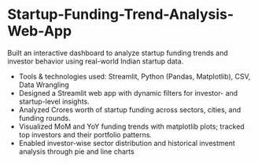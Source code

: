 # Startup-Funding-Trend-Analysis-Web-App
Built an interactive dashboard to analyze startup funding trends and investor behavior using real-world Indian startup data.

- Tools & technologies used: Streamlit, Python (Pandas, Matplotlib), CSV, Data Wrangling
- Designed a Streamlit web app with dynamic filters for investor- and startup-level insights.
- Analyzed Crores worth of startup funding across sectors, cities, and funding rounds.
- Visualized MoM and YoY funding trends with matplotlib plots; tracked top investors and their portfolio patterns.
- Enabled investor-wise sector distribution and historical investment analysis through pie and line charts
